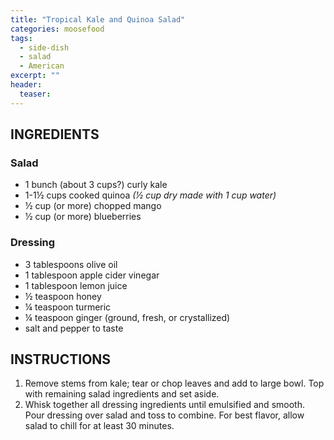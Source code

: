 ```yaml
---
title: "Tropical Kale and Quinoa Salad"
categories: moosefood
tags: 
  - side-dish
  - salad
  - American
excerpt: ""
header:
  teaser: 
---
```


## INGREDIENTS

### Salad
* 1 bunch (about 3 cups?) curly kale
* 1-1½ cups cooked quinoa *(½ cup dry made with 1 cup water)*
* ½ cup (or more) chopped mango
* ½ cup (or more) blueberries

### Dressing
* 3 tablespoons olive oil
* 1 tablespoon apple cider vinegar
* 1 tablespoon lemon juice
* ½ teaspoon honey
* ¼ teaspoon turmeric
* ¼ teaspoon ginger (ground, fresh, or crystallized)
* salt and pepper to taste

## INSTRUCTIONS
1. Remove stems from kale; tear or chop leaves and add to large bowl. Top with remaining salad ingredients and set aside.
2. Whisk together all dressing ingredients until emulsified and smooth. Pour dressing over salad and toss to combine. For best flavor, allow salad to chill for at least 30 minutes.
